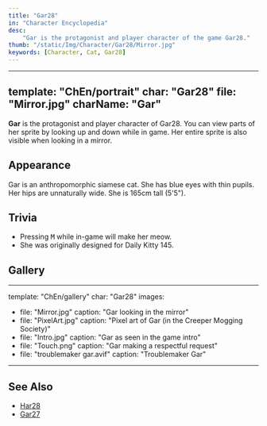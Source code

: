 ```yaml
---
title: "Gar28"
in: "Character Encyclopedia"
desc:
    "Gar is the protagonist and player character of the game Gar28."
thumb: "/static/Img/Character/Gar28/Mirror.jpg"
keywords: [Character, Cat, Gar28]
---
```


---
template: "ChEn/portrait"
char: "Gar28"
file: "Mirror.jpg"
charName: "Gar"
---

**Gar** is the protagonist and player character of Gar28. You can view parts of
her sprite by looking up and down while in game. Her entire sprite is also
visible when looking in a mirror.

## Appearance

Gar is an anthropomorphic siamese cat. She has blue eyes with thin pupils. Her
hips are unnaturally wide. She is 165cm tall (5'5").

## Trivia

* Pressing <kbd>M</kbd> while in-game will make her meow.
* She was originally designed for Daily Kitty 145.

## Gallery

---
template: "ChEn/gallery"
char: "Gar28"
images:
  - file: "Mirror.jpg"
    caption: "Gar looking in the mirror"
  - file: "PixelArt.jpg"
    caption: "Pixel art of Gar (in the Creeper Mogging Society)"
  - file: "Intro.jpg"
    caption: "Gar as seen in the game intro"
  - file: "Touch.png"
    caption: "Gar making a respectful request"
  - file: "troublemaker gar.avif"
    caption: "Troublemaker Gar"
---

## See Also

* [Har28]
* [Gar27]

[Har28]: /character/Har28
[Gar27]: /character/Gar27
